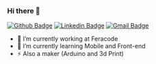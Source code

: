 ### Hi there 👋

<!--
**cotts/cotts** is a ✨ _special_ ✨ repository because its `README.md` (this file) appears on your GitHub profile.-->

[![Github Badge](https://img.shields.io/badge/-Github-000?style=flat-square&logo=Github&logoColor=white&link=https://github.com/cotts)](https://github.com/cotts)
[![Linkedin Badge](https://img.shields.io/badge/-LinkedIn-blue?style=flat-square&logo=Linkedin&logoColor=white&link=https://www.linkedin.com/in/cotts/)](https://www.linkedin.com/in/cotts/)
[![Gmail Badge](https://img.shields.io/badge/-Gmail-c14438?style=flat-square&logo=Gmail&logoColor=white&link=mailto:thadeu@cotts.dev)](mailto:thadeu@cotts.dev)

- 🔭 I’m currently working at Feracode
- 🌱 I’m currently learning Mobile and Front-end
- ⚡ Also a maker (Arduino and 3d Print)


<!--- 👯 I’m looking to collaborate on ...
 🤔 I’m looking for help with ...
- 💬 Ask me about ...
- 📫 How to reach me: ...
- 😄 Pronouns: ...
- ⚡ Fun fact: ...
-->
